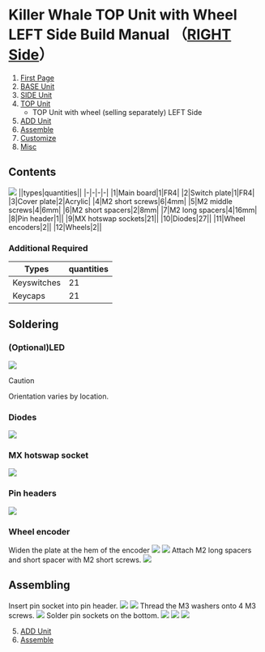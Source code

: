 # Killer Whale TOP Unit with Wheel LEFT Side Build Manual （[RIGHT Side](../rightside/4_TOP_WHEEL.md)）

1. [First Page](../README_EN.md)
2. [BASE Unit](../leftside/2_BASE.md)
3. [SIDE Unit](../leftside/3_SIDE_TRACKBALL.md)
4. [TOP Unit](../leftside/4_TOP.md)
   - TOP Unit with wheel (selling separately) LEFT Side
5. [ADD Unit](../leftside/5_ADD.md)
6. [Assemble](../leftside/6_ASSEMBLE.md)
7. [Customize](../leftside/7_CUSTOM.md)
8. [Misc](../leftside/8_MISC.md)

## Contents
![](../img/4_2_wheeltop_l/4_2_1_contents.jpg)
||types|quantities||
|-|-|-|-|
|1|Main board|1|FR4|
|2|Switch plate|1|FR4|
|3|Cover plate|2|Acrylic|
|4|M2 short screws|6|4mm|
|5|M2 middle screws|4|6mm|
|6|M2 short spacers|2|8mm|
|7|M2 long spacers|4|16mm|
|8|Pin header|1||
|9|MX hotswap sockets|21||
|10|Diodes|27||
|11|Wheel encoders|2||
|12|Wheels|2||

### Additional Required
|Types|quantities|
|-|-|
|Keyswitches|21|
|Keycaps|21|

## Soldering
### (Optional)LED
![](../img/4_2_wheeltop_l/4_2_3_led.jpg)
> [!CAUTION]
> Orientation varies by location.

### Diodes
![](../img/4_2_wheeltop_l/4_2_4_diodes.jpg)

### MX hotswap socket
![](../img/4_2_wheeltop_l/4_2_5_sockets.jpg)


### Pin headers
![](../img/4_2_wheeltop_l/4_2_6_pinheaders.jpg)

### Wheel encoder
Widen the plate at the hem of the encoder
![](../img/c_whell.jpg)
![](../img/4_2_wheeltop_l/4_2_7_encoders.jpg)
Attach M2 long spacers and short spacer with M2 short screws.
![](../img/4_2_wheeltop_l/4_2_8_spacers.jpg)
## Assembling

Insert pin socket into pin header.
![](../img/c_pin_socket_7.jpg)
![](../img/4_2_wheeltop_l/4_2_9_pinsockets.jpg)
Thread the M3 washers onto 4 M3 screws.
![](../img/4_2_wheeltop_l/4_2_10_screws.jpg)
Solder pin sockets on the bottom.
![](../img/4_2_wheeltop_l/4_2_11_base.jpg)
![](../img/4_2_wheeltop_l/4_2_12_keyswitches.jpg)
![](../img/4_2_wheeltop_l/4_2_13_wheels.jpg)


5. [ADD Unit](../leftside/5_ADD.md)
6. [Assemble](../leftside/6_ASSEMBLE.md)
